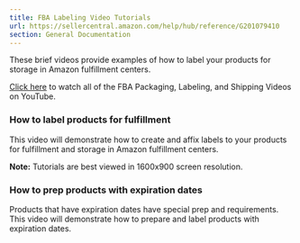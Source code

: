 ```yaml
---
title: FBA Labeling Video Tutorials
url: https://sellercentral.amazon.com/help/hub/reference/G201079410
section: General Documentation
---
```


These brief videos provide examples of how to label your products for storage
in Amazon fulfillment centers.

[Click
here](https://www.youtube.com/embed/videoseries?list=PLArA2Iv0CGQuqKjueZNl_m2nL8AwrdPTc)
to watch all of the FBA Packaging, Labeling, and Shipping Videos on YouTube.

###  How to label products for fulfillment

This video will demonstrate how to create and affix labels to your products
for fulfillment and storage in Amazon fulfillment centers.

**Note:** Tutorials are best viewed in 1600x900 screen resolution.

###  How to prep products with expiration dates

Products that have expiration dates have special prep and requirements. This
video will demonstrate how to prepare and label products with expiration
dates.

